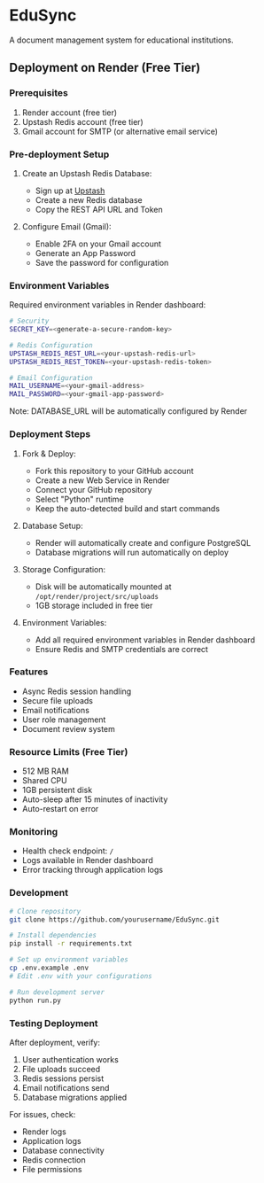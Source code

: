 # EduSync

A document management system for educational institutions.

## Deployment on Render (Free Tier)

### Prerequisites

1. Render account (free tier)
2. Upstash Redis account (free tier)
3. Gmail account for SMTP (or alternative email service)

### Pre-deployment Setup

1. Create an Upstash Redis Database:
   - Sign up at [Upstash](https://upstash.com/)
   - Create a new Redis database
   - Copy the REST API URL and Token

2. Configure Email (Gmail):
   - Enable 2FA on your Gmail account
   - Generate an App Password
   - Save the password for configuration

### Environment Variables

Required environment variables in Render dashboard:

```bash
# Security
SECRET_KEY=<generate-a-secure-random-key>

# Redis Configuration
UPSTASH_REDIS_REST_URL=<your-upstash-redis-url>
UPSTASH_REDIS_REST_TOKEN=<your-upstash-redis-token>

# Email Configuration
MAIL_USERNAME=<your-gmail-address>
MAIL_PASSWORD=<your-gmail-app-password>
```

Note: DATABASE_URL will be automatically configured by Render

### Deployment Steps

1. Fork & Deploy:
   - Fork this repository to your GitHub account
   - Create a new Web Service in Render
   - Connect your GitHub repository
   - Select "Python" runtime
   - Keep the auto-detected build and start commands

2. Database Setup:
   - Render will automatically create and configure PostgreSQL
   - Database migrations will run automatically on deploy

3. Storage Configuration:
   - Disk will be automatically mounted at `/opt/render/project/src/uploads`
   - 1GB storage included in free tier

4. Environment Variables:
   - Add all required environment variables in Render dashboard
   - Ensure Redis and SMTP credentials are correct

### Features

- Async Redis session handling
- Secure file uploads
- Email notifications
- User role management
- Document review system

### Resource Limits (Free Tier)

- 512 MB RAM
- Shared CPU
- 1GB persistent disk
- Auto-sleep after 15 minutes of inactivity
- Auto-restart on error

### Monitoring

- Health check endpoint: `/`
- Logs available in Render dashboard
- Error tracking through application logs

### Development

```bash
# Clone repository
git clone https://github.com/yourusername/EduSync.git

# Install dependencies
pip install -r requirements.txt

# Set up environment variables
cp .env.example .env
# Edit .env with your configurations

# Run development server
python run.py
```

### Testing Deployment

After deployment, verify:
1. User authentication works
2. File uploads succeed
3. Redis sessions persist
4. Email notifications send
5. Database migrations applied

For issues, check:
- Render logs
- Application logs
- Database connectivity
- Redis connection
- File permissions
